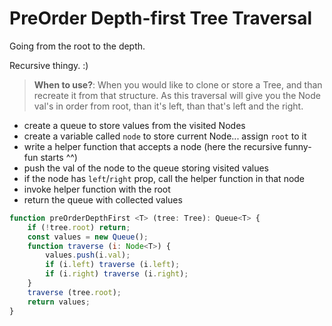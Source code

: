 # PreOrder Depth-first Tree Traversal
Going from the root to the depth.

Recursive thingy. :)

> **When to use?**: When you would like to clone or store a Tree, and than recreate it from that structure. As this traversal will give you the Node val's in order from root, than it's left, than that's left and the right.

 - create a queue to store values from the visited Nodes
 - create a variable called `node` to store current Node... assign `root` to it
 - write a helper function that accepts a node (here the recursive funny-fun starts ^^)
  - push the val of the node to the queue storing visited values
  - if the node has `left`/`right` prop, call the helper function in that node
 - invoke helper function with the root
 - return the queue with collected values

``` javascript
function preOrderDepthFirst <T> (tree: Tree): Queue<T> {
    if (!tree.root) return;
    const values = new Queue();
    function traverse (i: Node<T>) {
        values.push(i.val);
        if (i.left) traverse (i.left);
        if (i.right) traverse (i.right);
    }
    traverse (tree.root);
    return values;
}
```